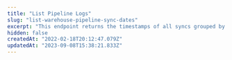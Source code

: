 ```yaml
---
title: "List Pipeline Logs"
slug: "list-warehouse-pipeline-sync-dates"
excerpt: "This endpoint returns the timestamps of all syncs grouped by date."
hidden: false
createdAt: "2022-02-18T20:12:47.079Z"
updatedAt: "2023-09-08T15:38:21.833Z"
---
```

